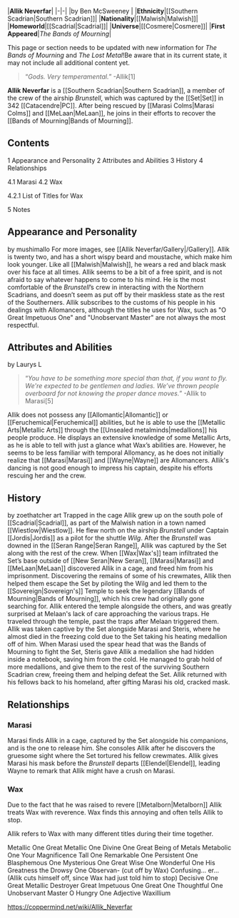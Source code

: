 |**Allik Neverfar**|
|-|-|
|by  Ben McSweeney |
|**Ethnicity**|[[Southern Scadrian\|Southern Scadrian]]|
|**Nationality**|[[Malwish\|Malwish]]|
|**Homeworld**|[[Scadrial\|Scadrial]]|
|**Universe**|[[Cosmere\|Cosmere]]|
|**First Appeared**|*The Bands of Mourning*|

This page or section needs to be updated with new information for *The Bands of Mourning* and *The Lost Metal*!Be aware that in its current state, it may not include all additional content yet.

>“*Gods. Very temperamental.*”
\-Allik[1]


**Allik Neverfar** is a [[Southern Scadrian\|Southern Scadrian]], a member of the crew of the airship *Brunstell*, which was captured by the [[Set\|Set]] in 342 [[Catacendre\|PC]]. After being rescued by [[Marasi Colms\|Marasi Colms]] and [[MeLaan\|MeLaan]], he joins in their efforts to recover the [[Bands of Mourning\|Bands of Mourning]].

## Contents

1 Appearance and Personality
2 Attributes and Abilities
3 History
4 Relationships

4.1 Marasi
4.2 Wax

4.2.1 List of Titles for Wax




5 Notes


## Appearance and Personality
 by  mushimallo 
For more images, see [[Allik Neverfar/Gallery\|/Gallery]].
Allik is twenty two, and has a short wispy beard and moustache, which make him look younger. Like all [[Malwish\|Malwish]], he wears a red and black mask over his face at all times.
Allik seems to be a bit of a free spirit, and is not afraid to say whatever happens to come to his mind. He is the most comfortable of the *Brunstell*’s crew in interacting with the Northern Scadrians, and doesn’t seem as put off by their maskless state as the rest of the Southerners.
Allik subscribes to the customs of his people in his dealings with Allomancers, although the titles he uses for Wax, such as "O Great Impetuous One" and "Unobservant Master" are not always the most respectful.

## Attributes and Abilities
 by  Laurys L 
>“*You have to be something more special than that, if you want to fly. We're expected to be gentlemen and ladies. We’ve thrown people overboard for not knowing the proper dance moves.*”
\-Allik to Marasi[5]


Allik does not possess any [[Allomantic\|Allomantic]] or [[Feruchemical\|Feruchemical]] abilities, but he is able to use the [[Metallic Arts\|Metallic Arts]] through the [[Unsealed metalminds\|medallions]] his people produce. He displays an extensive knowledge of some Metallic Arts, as he is able to tell with just a glance what Wax’s abilities are. However, he seems to be less familiar with temporal Allomancy, as he does not initially realize that [[Marasi\|Marasi]] and [[Wayne\|Wayne]] are Allomancers.
Allik's dancing is not good enough to impress his captain, despite his efforts rescuing her and the crew.

## History
 by  zoethatcher art  Trapped in the cage
Allik grew up on the south pole of [[Scadrial\|Scadrial]], as part of the Malwish nation in a town named [[Wiestlow\|Wiestlow]]. He flew north on the airship *Brunstell* under Captain [[Jordis\|Jordis]] as a pilot for the shuttle *Wilg*. After the *Brunstell* was downed in the [[Seran Range\|Seran Range]], Allik was captured by the Set along with the rest of the crew.
When [[Wax\|Wax's]] team infiltrated the Set’s base outside of [[New Seran\|New Seran]], [[Marasi\|Marasi]] and [[MeLaan\|MeLaan]] discovered Allik in a cage, and freed him from his imprisonment. Discovering the remains of some of his crewmates, Allik then helped them escape the Set by piloting the Wilg and led them to the [[Sovereign\|Sovereign's]] Temple to seek the legendary [[Bands of Mourning\|Bands of Mourning]], which his crew had originally gone searching for. Allik entered the temple alongside the others, and was greatly surprised at Melaan's lack of care approaching the various traps. He traveled through the temple, past the traps after Melaan triggered them. Allik was taken captive by the Set alongside Marasi and Steris, where he almost died in the freezing cold due to the Set taking his heating medallion off of him. When Marasi used the spear head that was the Bands of Mourning to fight the Set, Steris gave Allik a medallion she had hidden inside a notebook, saving him from the cold. He managed to grab hold of more medallions, and give them to the rest of the surviving Southern Scadrian crew, freeing them and helping defeat the Set. Allik returned with his fellows back to his homeland, after gifting Marasi his old, cracked mask.

## Relationships
### Marasi
Marasi finds Allik in a cage, captured by the Set alongside his companions, and is the one to release him. She consoles Allik after he discovers the gruesome sight where the Set tortured his fellow crewmates. Allik gives Marasi his mask before the *Brunstell* departs [[Elendel\|Elendel]], leading Wayne to remark that Allik might have a crush on Marasi.

### Wax
Due to the fact that he was raised to revere [[Metalborn\|Metalborn]] Allik treats Wax with reverence. Wax finds this annoying and often tells Allik to stop.


Allik refers to Wax with many different titles during their time together.


Metallic One
Great Metallic One
Divine One
Great Being of Metals
Metabolic One
Your Magnificence
Tall One
Remarkable One
Persistent One
Blasphemous One
Mysterious One
Great Wise One
Wonderful One
His Greatness the Drowsy One
Observan- (cut off by Wax)
Confusing… er… (Allik cuts himself off, since Wax had just told him to stop)
Decisive One
Great Metallic Destroyer
Great Impetuous One
Great One
Thoughtful One
Unobservant Master
O Hungry One
Adjective Waxillium



https://coppermind.net/wiki/Allik_Neverfar